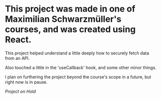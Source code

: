 # This project was made in one of Maximilian Schwarzmüller's courses, and was created using React.

This project helped understand a little deeply how to securely fetch data from an API.

Also touched a little in the 'useCallback' hook, and some other minor things.

I plan on furthering the project beyond the course's scope in a future, but right now is in pause.

_Project on Hold_
